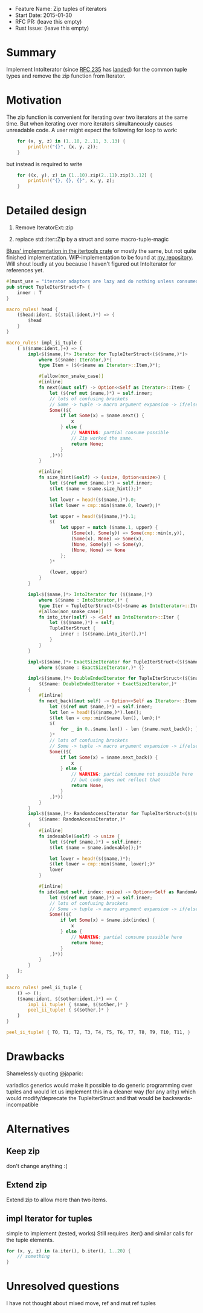 - Feature Name: Zip tuples of iterators
- Start Date: 2015-01-30
- RFC PR: (leave this empty)
- Rust Issue: (leave this empty)

# Summary

Implement IntoIterator (since [RFC 235][1] has [landed][2]) for the common tuple types and remove the zip function from Iterator.

# Motivation

The zip function is convenient for iterating over two iterators at the same time. But when iterating over more iterators simultaneously causes unreadable code. A user might expect the following for loop to work:
```rust
    for (x, y, z) in (1..10, 2..11, 3..13) {
        println!("{}", (x, y, z));
    }
```
but instead is required to write
```rust
    for ((x, y), z) in (1..10).zip(2..11).zip(3..12) {
        println!("{}, {}, {}", x, y, z);
    }
```

# Detailed design

1. Remove IteratorExt::zip

2. replace std::iter::Zip by a struct and some macro-tuple-magic

[Bluss' implementation in the itertools crate][4] or mostly the same, but not quite finished implementation. WIP-implementation to be found at [my repository][3]. Will shout loudly at you because I haven't figured out IntoIterator for references yet.

```rust
#[must_use = "iterator adaptors are lazy and do nothing unless consumed"]
pub struct TupleIterStruct<T> {
    inner : T
}

macro_rules! head {
    ($head:ident, $($tail:ident,)*) => {
        $head
    }
}

macro_rules! impl_ii_tuple {
    ( $($name:ident,)+) => (
        impl<$($name,)*> Iterator for TupleIterStruct<($($name,)*)>
            where $($name: Iterator,)*{
            type Item = ($(<$name as Iterator>::Item,)*);

            #[allow(non_snake_case)]
            #[inline]
            fn next(&mut self) -> Option<<Self as Iterator>::Item> {
                let ($(ref mut $name,)*) = self.inner;
                // lots of confusing brackets
                // Some -> tuple -> macro argument expansion -> if/else block
                Some(($(
                    if let Some(x) = $name.next() {
                        x
                    } else {
                        // WARNING: partial consume possible
                        // Zip worked the same.
                        return None;
                    }
                ,)*))
            }

            #[inline]
            fn size_hint(&self) -> (usize, Option<usize>) {
                let ($(ref mut $name,)*) = self.inner;
                $(let $name = $name.size_hint();)*

                let lower = head!($($name,)*).0;
                $(let lower = cmp::min($name.0, lower);)*

                let upper = head!($($name,)*).1;
                $(
                    let upper = match ($name.1, upper) {
                        (Some(x), Some(y)) => Some(cmp::min(x,y)),
                        (Some(x), None) => Some(x),
                        (None, Some(y)) => Some(y),
                        (None, None) => None
                    };
                )*

                (lower, upper)
            }
        }

        impl<$($name,)*> IntoIterator for ($($name,)*)
            where $($name : IntoIterator,)* {
            type Iter = TupleIterStruct<($(<$name as IntoIterator>::Iter,)*)>;
            #[allow(non_snake_case)]
            fn into_iter(self) -> <Self as IntoIterator>::Iter {
                let ($($name,)*) = self;
                TupleIterStruct {
                    inner : ($($name.into_iter(),)*)
                }
            }
        }

        impl<$($name,)*> ExactSizeIterator for TupleIterStruct<($($name,)*)>
            where $($name : ExactSizeIterator,)* {}

        impl<$($name,)*> DoubleEndedIterator for TupleIterStruct<($($name,)*)> where
            $($name: DoubleEndedIterator + ExactSizeIterator,)*
        {
            #[inline]
            fn next_back(&mut self) -> Option<<Self as Iterator>::Item> {
                let ($(ref mut $name,)*) = self.inner;
                let len = head!($($name,)*).len();
                $(let len = cmp::min($name.len(), len);)*
                $(
                    for _ in 0..$name.len() - len {$name.next_back(); }
                )*
                // lots of confusing brackets
                // Some -> tuple -> macro argument expansion -> if/else block
                Some(($(
                    if let Some(x) = $name.next_back() {
                        x
                    } else {
                        // WARNING: partial consume not possible here
                        // but code does not reflect that
                        return None;
                    }
                ,)*))
            }
        }
        impl<$($name,)*> RandomAccessIterator for TupleIterStruct<($($name,)*)> where
            $($name: RandomAccessIterator,)*
        {
            #[inline]
            fn indexable(&self) -> usize {
                let ($(ref $name,)*) = self.inner;
                $(let $name = $name.indexable();)*

                let lower = head!($($name,)*);
                $(let lower = cmp::min($name, lower);)*
                lower
            }

            #[inline]
            fn idx(&mut self, index: usize) -> Option<<Self as RandomAccessIterator>::Item> {
                let ($(ref mut $name,)*) = self.inner;
                // lots of confusing brackets
                // Some -> tuple -> macro argument expansion -> if/else block
                Some(($(
                    if let Some(x) = $name.idx(index) {
                        x
                    } else {
                        // WARNING: partial consume possible here
                        return None;
                    }
                ,)*))
            }
        }
    );
}

macro_rules! peel_ii_tuple {
    () => ();
    ($name:ident, $($other:ident,)*) => (
        impl_ii_tuple! { $name, $($other,)* }
        peel_ii_tuple! { $($other,)* }
    )
}

peel_ii_tuple! { T0, T1, T2, T3, T4, T5, T6, T7, T8, T9, T10, T11, }
```

# Drawbacks

Shamelessly quoting @japaric:

variadics generics would make it possible to do generic
programming over tuples and would
let us implement this in a cleaner way (for any arity)
which would modify/deprecate the TupleIterStruct and
that would be backwards-incompatible

# Alternatives
## Keep zip
don't change anything :(

## Extend zip
Extend zip to allow more than two items.

## impl Iterator for tuples
simple to implement (tested, works)
Still requires .iter() and similar calls for the tuple elements.

```rust
for (x, y, z) in (a.iter(), b.iter(), 1..20) {
    // something
}
```

# Unresolved questions
I have not thought about mixed move, ref and mut ref tuples


  [1]: https://github.com/rust-lang/rfcs/blob/master/text/0235-collections-conventions.md#intoiterator-and-iterable
  [2]: https://github.com/rust-lang/rust/pull/20790
  [3]: https://github.com/oli-obk/rust/tree/tuple_into_iter
  [4]: https://github.com/bluss/rust-itertools/blob/master/src/ziptuple.rs
